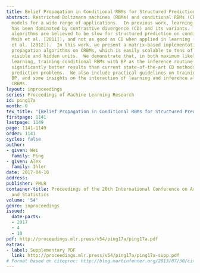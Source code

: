 ```yaml
---
title: Belief Propagation in Conditional RBMs for Structured Prediction
abstract: Restricted Boltzmann machines (RBMs) and conditional RBMs (CRBMs) are popular
  models for a wide range of applications.  In previous work, learning on such models
  has been dominated by contrastive divergence (CD) and its variants.  Belief propagation (BP)
  algorithms are believed to be slow for structured prediction on conditional RBMs (e.g.,
  Mnih et al. [2011]), and not as good as CD when applied in learning (e.g., Larochelle
  et al. [2012]).  In this work, we present a matrix-based implementation of belief
  propagation algorithms on CRBMs, which is easily scalable to tens of thousands of
  visible and hidden units.  We demonstrate that, in both maximum likelihood and max-margin
  learning, training conditional RBMs with BP as the inference routine can provide
  significantly better results than current state-of-the-art CD methods on structured
  prediction problems.  We also include practical guidelines on training CRBMs with
  BP, and some insights on the interaction of learning and inference algorithms for
  CRBMs.
layout: inproceedings
series: Proceedings of Machine Learning Research
id: ping17a
month: 0
tex_title: "{Belief Propagation in Conditional RBMs for Structured Prediction}"
firstpage: 1141
lastpage: 1149
page: 1141-1149
order: 1141
cycles: false
author:
- given: Wei
  family: Ping
- given: Alex
  family: Ihler
date: 2017-04-10
address: 
publisher: PMLR
container-title: Proceedings of the 20th International Conference on Artificial Intelligence
  and Statistics
volume: '54'
genre: inproceedings
issued:
  date-parts:
  - 2017
  - 4
  - 10
pdf: http://proceedings.mlr.press/v54/ping17a/ping17a.pdf
extras:
- label: Supplementary PDF
  link: http://proceedings.mlr.press/v54/ping17a/ping17a-supp.pdf
# Format based on citeproc: http://blog.martinfenner.org/2013/07/30/citeproc-yaml-for-bibliographies/
---
```

